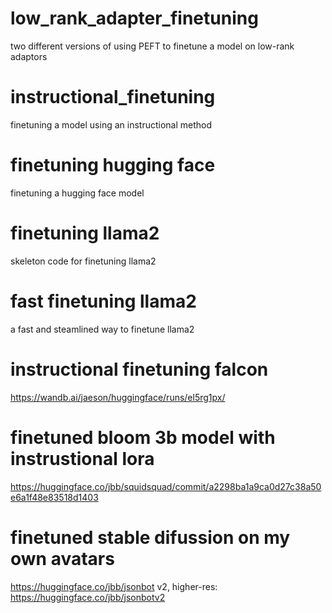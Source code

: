 # low_rank_adapter_finetuning
two different versions of using PEFT to finetune a model on low-rank adaptors
# instructional_finetuning
finetuning a model using an instructional method
# finetuning hugging face
finetuning a hugging face model
# finetuning llama2
skeleton code for finetuning llama2
# fast finetuning llama2
a fast and steamlined way to finetune llama2
# instructional finetuning falcon
https://wandb.ai/jaeson/huggingface/runs/el5rg1px/ 
# finetuned bloom 3b model with instrustional lora
https://huggingface.co/jbb/squidsquad/commit/a2298ba1a9ca0d27c38a50e6a1f48e83518d1403 
# finetuned stable difussion on my own avatars
https://huggingface.co/jbb/jsonbot 
v2, higher-res: https://huggingface.co/jbb/jsonbotv2 
